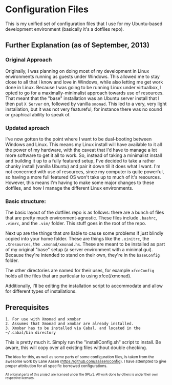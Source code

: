 Configuration Files
===================

This is my unified set of configuration files that I use for my Ubuntu-based development environment (basically it's a dotfiles repo).

Further Explanation (as of September, 2013)
-------------------------------------------

### Original Approach

Originally, I was planning on doing most of my development in Linux environments running as guests under Windows. This allowed me to stay close to all that I know and love in Windows, while also letting me get work done in Linux. Because I was going to be running Linux under virtualbox, I opted to go for a maximally-minimalist approach towards use of resources. That meant that the "base" installation was an Ubuntu server install that I then put `X Server` on, followed by vanilla `xmonad`. This led to a very, very light installation, but it was not very featureful, for instance there was no sound or graphical ability to speak of.

### Updated aproach

I've now gotten to the point where I want to be dual-booting between Windows and Linux. This means my Linux install will have available to it all the power of my hardware, with the caveat that I'd have to manage a lot more software to get it all to work. So, instead of taking a minimalist install and building it up to a fully featured setup, I've decided to take a rather chunky install (vanilla Ubuntu) and pair it down till it does what I want. I'm not concerned with use of resources, since my computer is quite powerful, so having a more full featured OS won't take up to much of it's resources. However, this means I'm having to make some major changes to these dotfiles, and how I manage the different Linux environments.

### Basic structure:

The basic layout of the dotfiles repo is as follows: there are a bunch of files that are pretty much environment-agnostic. These files include `.bashrc`, `.vimrc`, and the `.vim/` folder. This stuff goes in the root of the repo.

Next up are the things that *are* liable to cause some problems if just blindly copied into your home folder. These are things like the `.xinitrc`, the `.Xresources`, the `.xmonad/xmonad.hs`. These are meant to be installed as part of my original "base" setup (a server environment with a minimal gui). Because they're intended to stand on their own, they're in the `baseConfig` folder.

The other directories are named for their uses, for example `xfceConfig` holds all the files that are particular to using xfce(/xmonad).

Additionally, I'll be editing the installation script to accommodate and allow for different types of installations.

Prerequisites
-------------

	1. For use with Xmonad and xmobar
	2. Assumes that Xmonad and xmobar are already installed.
	3. Xmobar has to be installed via Cabal, and located in the ~/.cabal/bin directory

This is pretty much it. Simply run the "installConfig.sh" script to install. Be aware, this will copy over all existing files without double checking.

<sup>The idea for this, as well as some parts of some configuration files, is taken from the awesome work by Lane Aasen (https://github.com/aaasen/config). I have attempted to give proper attribution for all specific borrowed configurations.</sup>

<sup><sup>All original parts of this project are licensed under the GPLv3. All work done by others is under their own respective licenses.</sup></sup>
